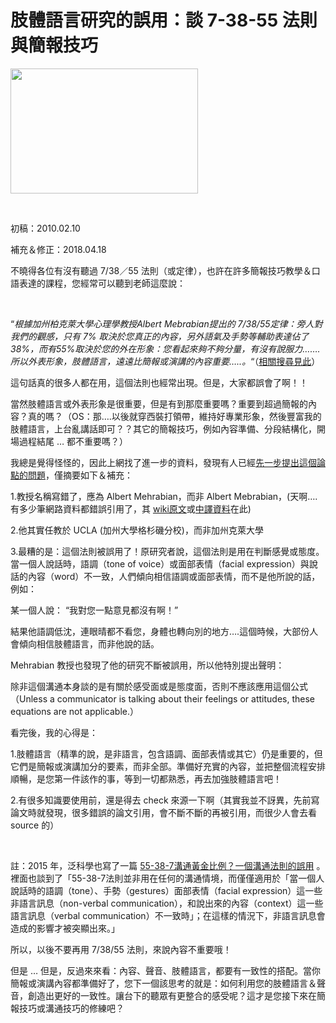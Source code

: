# 肢體語言研究的誤用：談 7-38-55 法則與簡報技巧 

<div style="clear: both; text-align: center;"></div>
<div><img alt="" class="alignnone size-medium wp-image-829" height="200" sizes="(max-width: 300px) 100vw, 300px" src="http://afu.tw/wp-content/uploads/2010/02/body_language_gesture-300x200.jpg" srcset="https://afu.tw/wp-content/uploads/2010/02/body_language_gesture-300x200.jpg 300w, https://afu.tw/wp-content/uploads/2010/02/body_language_gesture-219x146.jpg 219w, https://afu.tw/wp-content/uploads/2010/02/body_language_gesture-50x33.jpg 50w, https://afu.tw/wp-content/uploads/2010/02/body_language_gesture-113x75.jpg 113w, https://afu.tw/wp-content/uploads/2010/02/body_language_gesture.jpg 715w" width="300"/></div>
<p> </p>
<p>初稿：2010.02.10</p>
<p>補充＆修正：2018.04.18</p>
<p>不曉得各位有沒有聽過 7/38／55 法則（或定律），也許在許多簡報技巧教學＆口語表達的課程，您經常可以聽到老師這麼說：</p>
<p> </p>
<p>“<i>根據加州柏克萊大學心理學教授Albert Mebrabian提出的 7/38/55定律：旁人對我們的觀感，只有 7% 取決於您真正的內容，另外語氣及手勢等輔助表達佔了38%，而有55%取決於您的外在形象：您看起來夠不夠分量，有沒有說服力…….所以外表形象，肢體語言，遠遠比簡報或演講的內容重要…..。</i>“（<a href="http://www.google.com.tw/search?hl=zh-TW&amp;num=100&amp;newwindow=1&amp;q=%227/38/55%22&amp;btnG=%E6%90%9C%E5%B0%8B&amp;meta=lr%3Dlang_zh-CN%7Clang_zh-TW&amp;aq=f&amp;oq=">相關搜尋見此</a>）</p>
<p>這句話真的很多人都在用，這個法則也經常出現。但是，大家都誤會了啊！！</p>
<p>當然肢體語言或外表形象是很重要，但是有到那麼重要嗎？重要到超過簡報的內容？真的嗎？（OS：那….以後就穿西裝打領帶，維持好專業形象，然後豐富我的肢體語言，上台亂講話即可？？其它的簡報技巧，例如內容準備、分段結構化，開場過程結尾 … 都不重要嗎？）</p>
<p>我總是覺得怪怪的，因此上網找了進一步的資料，發現有人已經<a href="http://blog.roodo.com/non2005/archives/3651151.html">先一步提出這個論點的問題</a>，僅摘要如下＆補充：<a name="more"></a></p>
<p>1.教授名稱寫錯了，應為 Albert Mehrabian，而非 Albert Mebrabian，(天啊….有多少筆網路資料都錯誤引用了，其 <a href="http://en.wikipedia.org/wiki/Albert_Mehrabian">wiki原文</a>或<a href="http://translate.google.com.tw/translate?js=y&amp;prev=_t&amp;hl=zh-TW&amp;ie=UTF-8&amp;layout=1&amp;eotf=1&amp;u=http://en.wikipedia.org/wiki/Albert_Mehrabian&amp;sl=auto&amp;tl=zh-TW">中譯資料</a>在此)</p>
<p>2.他其實任教於 UCLA (加州大學格杉磯分校)，而非加州克萊大學</p>
<p>3.最糟的是：這個法則被誤用了！原研究者說，這個法則是用在判斷感覺或態度。當一個人說話時，語調（tone of voice）或面部表情（facial expression）與說話的內容（word）不一致，人們傾向相信語調或面部表情，而不是他所說的話，例如：</p>
<p>某一個人說： “我對您一點意見都沒有啊！”</p>
<p>結果他語調低沈，連眼晴都不看您，身體也轉向別的地方….這個時候，大部份人會傾向相信肢體語言，而非他說的話。</p>
<p>Mehrabian 教授也發現了他的研究不斷被誤用，所以他特別提出聲明：</p>
<p>除非這個溝通本身談的是有關於感受面或是態度面，否則不應該應用這個公式（Unless a communicator is talking about their feelings or attitudes, these equations are not applicable.）</p>
<p>看完後，我的心得是：</p>
<p>1.肢體語言（精準的說，是非語言，包含語調、面部表情或其它）仍是重要的，但它們是簡報或演講加分的要素，而非全部。準備好充實的內容，並把整個流程安排順暢，是您第一件該作的事，等到一切都熟悉，再去加強肢體語言吧！</p>
<p>2.有很多知識要使用前，還是得去 check 來源一下啊（其實我並不訝異，先前寫論文時就發現，很多錯誤的論文引用，會不斷不斷的再被引用，而很少人會去看 source 的）</p>
<p> </p>
<p>註：2015 年，泛科學也寫了一篇 <a href="http://pansci.asia/archives/75952">55-38-7溝通黃金比例？一個溝通法則的誤用</a> 。裡面也談到了「55-38-7法則並非用在任何的溝通情境，而僅僅適用於「當一個人說話時的語調（tone）、手勢（gestures）面部表情（facial expression）這一些非語言訊息（non-verbal communication），和說出來的內容（context）這一些語言訊息（verbal communication）不一致時」；在這樣的情況下，非語言訊息會造成的影響才被突顯出來。」</p>
<p>所以，以後不要再用 7/38/55 法則，來說內容不重要哦！</p>
<p>但是 … 但是，反過來來看：內容、聲音、肢體語言，都要有一致性的搭配。當你簡報或演講內容都準備好了，您下一個該思考的就是：如何利用您的肢體語言＆聲音，創造出更好的一致性。讓台下的聽眾有更整合的感受呢？這才是您接下來在簡報技巧或溝通技巧的修練吧？</p>